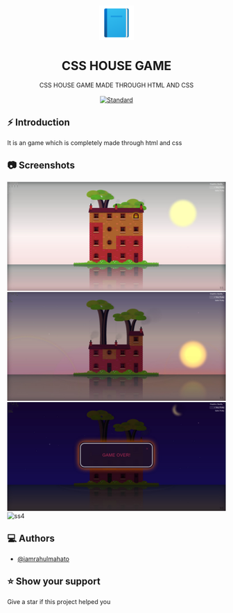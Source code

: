 <p align="center">
    <img alt="" height="80" src="./img/add-readme.png">
  </a>
</p>
<h1 align="center"> CSS HOUSE GAME </h1>

<div align="center">
CSS HOUSE GAME MADE THROUGH HTML AND CSS
</div>

<br />

<div align="center">
  <!-- Standard -->
  <a href="https://standardjs.com">
    <img src="https://img.shields.io/badge/code%20style-standard-brightgreen.svg?style=flat-square"
      alt="Standard" />
  </a>
</div>

## ⚡️  Introduction
It is an game which is completely made through html and css

## 📷 Screenshots

![ss1](./img/Web%20capture_2-4-2022_133219_127.0.0.1.jpeg)
![ss2](./img/Web%20capture_2-4-2022_133244_127.0.0.1.jpeg)
![ss3](./img/Web%20capture_2-4-2022_133540_127.0.0.1.jpeg)
![ss4]()

## ‎‍💻 Authors

- [@iamrahulmahato](https://www.github.com/iamrahulmahato)
## ⭐️ Show your support

Give a star if this project helped you